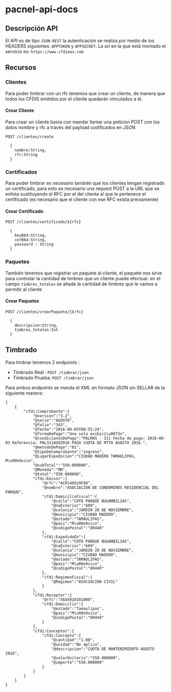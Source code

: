 # pacnel-api-docs


## Descripción API

El API es de tipo `JSON-REST` la autenticación se realiza por medio de los HEADERS siguientes: `APPTOKEN` y `APPSECRET`.
La url en la que está montado el servicio es: `https://www.cfdimax.com`


## Recursos

### Clientes 
Para poder timbrar con un rfc tenemos que crear un cliente, de manera que todos los CFDIS emitidos por el cliente quedarán vinculados a él.

#### Crear Cliente
Para crear un cliente basta con mandar llamar una peticion POST con los datos nombre y rfc a través del payload codificados en JSON

`POST /clientes/create`  
```
  {
    nombre:String, 
    rfc:String
  }
```

### Certificados
Para poder timbrar es necesario también que los clientes tengan registrado un certificado, para esto es necesario una request POST a la URL que se enlista sustituyendo el RFC por el del cliente al que le pertenece el certificado (es necesario que el cliente con ese RFC exista previamente)

#### Crear Certificado
`POST /clientes/certificado/${rfc}`
```
  {
    keyB64:String, 
    cerB64:String,
    password : String
  }
```


### Paquetes
También tenemos que registrar un paquete al cliente, el paquete nos sirve para controlar la cantidad de timbres que un cliente puede efectuar. en el campo `timbres_totales` se añade la cantidad de timbres que le vamos a permitir al cliente

#### Crear Paquetes
`POST /clientes/crearPaquete/{$rfc}`

```
  {
    descripcion:String, 
    timbres_totales:Int
  }
```



## Timbrado 
 Para timbrar tenemos 2 endpoints :

- Timbrado Real : `POST /timbrar/json`
- Timbrado Prueba: `POST /timbrar/json`

Para ambos endpoints se manda el XML en formato JSON sin SELLAR de la siguiente manera:
```
{
    {
        "cfdi:Comprobante":{
            "@version":"3.2",
            "@serie":"AGOSTO",
            "@folio":"343",
            "@fecha":"2016-08-05T08:55:24",
            "@formaDePago":"Una sola exibici\u00f3n",
            "@condicionesDePago":"PALMAS - 311 Fecha de pago: 2016-08-03 Referencia: PAL311AGO2016 PAGO CUOTA DE MTTO AGOSTO 2016.",
            "@metodoDePago":"01",
            "@tipoDeComprobante":"ingreso",
            "@LugarExpedicion":"CIUDAD MADERO TAMAULIPAS, M\u00e9xico",
            "@subTotal":"550.000000",
            "@Moneda":"MN",
            "@total":"550.000000",
            "cfdi:Emisor":{
                "@rfc":"ACR140919F80",
                "@nombre":"ASOCIACION DE CONDOMINOS RESIDENCIAL DEL PARQUE",
                "cfdi:DomicilioFiscal":{
                    "@calle":"COTO PARQUE BUGAMBILIAS",
                    "@noExterior":"609",
                    "@colonia":"JARDIN 20 DE NOVIEMBRE",
                    "@municipio":"CIUDAD MADERO",
                    "@estado":"TAMAULIPAS",
                    "@pais":"M\u00e9xico",
                    "@codigoPostal":"89440"
                },
                "cfdi:ExpedidoEn":{
                    "@calle":"COTO PARQUE BUGAMBILIAS",
                    "@noExterior":"609",
                    "@colonia":"JARDIN 20 DE NOVIEMBRE",
                    "@municipio":"CIUDAD MADERO",
                    "@estado":"TAMAULIPAS",
                    "@pais":"M\u00e9xico",
                    "@codigoPostal":"89440"
                },
                "cfdi:RegimenFiscal":{
                    "@Regimen":"ASOCIACION CIVIL"
                }
            },
            "cfdi:Receptor":{
                "@rfc":"XAXX010101000",
                "cfdi:Domicilio":{
                    "@estado":"Tamaulipas",
                    "@pais":"M\u00e9xico",
                    "@codigoPostal":"89440"
                }
            },
            "cfdi:Conceptos":{
                "cfdi:Concepto":{
                    "@cantidad":"1.00",
                    "@unidad":"No aplica",
                    "@descripcion":"CUOTA DE MANTENIMIENTO AGOSTO 2016",
                    "@valorUnitario":"550.000000",
                    "@importe":"550.000000"
                }
            }
        }
    }
}
```